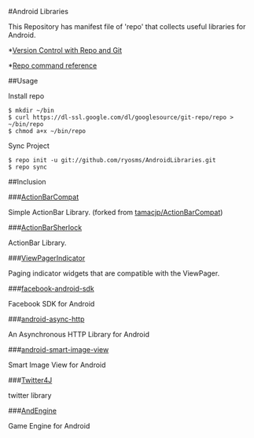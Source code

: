 #Android Libraries

This Repository has manifest file of 'repo' that collects useful libraries for Android.

*[Version Control with Repo and Git](http://source.android.com/source/version-control.html)

*[Repo command reference](http://source.android.com/source/using-repo.html)

##Usage

Install repo

```
$ mkdir ~/bin
$ curl https://dl-ssl.google.com/dl/googlesource/git-repo/repo > ~/bin/repo
$ chmod a+x ~/bin/repo
```

Sync Project

```
$ repo init -u git://github.com/ryosms/AndroidLibraries.git
$ repo sync
```

##Inclusion

###[ActionBarCompat](https://github.com/ryosms/ActionBarCompat)

Simple ActionBar Library.
(forked from [tamacjp/ActionBarCompat](https://github.com/tamacjp/ActionBarCompat))

###[ActionBarSherlock](https://github.com/JakeWharton/ActionBarSherlock)

ActionBar Library.

###[ViewPagerIndicator](https://github.com/JakeWharton/Android-ViewPagerIndicator)

Paging indicator widgets that are compatible with the ViewPager.

###[facebook-android-sdk](https://github.com/facebook/facebook-android-sdk)

Facebook SDK for Android 

###[android-async-http](https://github.com/loopj/android-async-http)

An Asynchronous HTTP Library for Android

###[android-smart-image-view](https://github.com/loopj/android-smart-image-view)

Smart Image View for Android

###[Twitter4J](https://github.com/yusuke/twitter4j/)

twitter library

###[AndEngine](https://github.com/nicolasgramlich/AndEngine)

Game Engine for Android